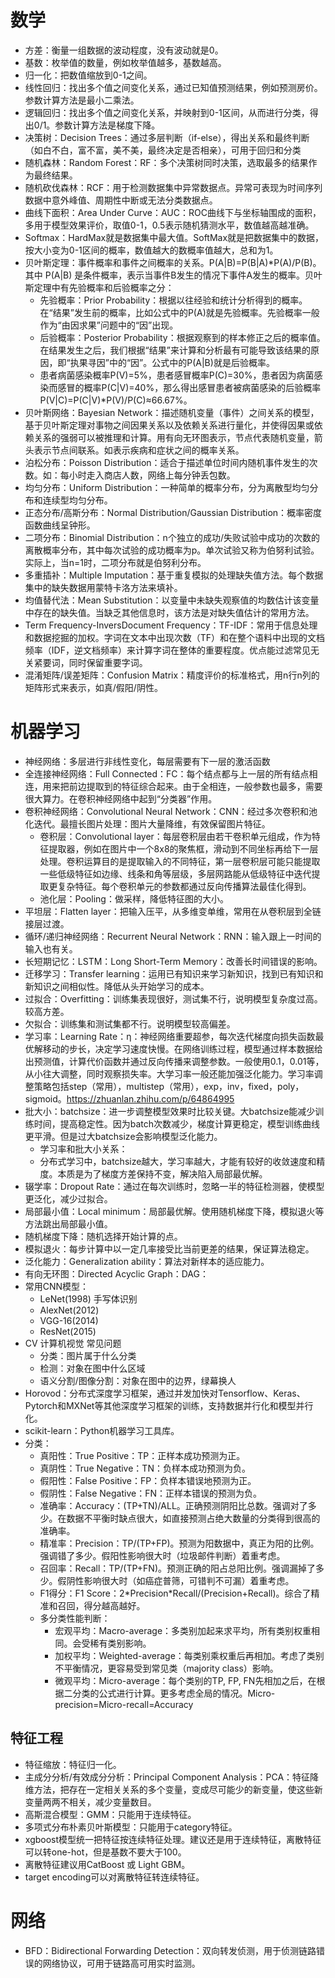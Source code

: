 
# 数学

* 方差：衡量一组数据的波动程度，没有波动就是0。
* 基数：枚举值的数量，例如枚举值越多，基数越高。
* 归一化：把数值缩放到0-1之间。
* 线性回归：找出多个值之间变化关系，通过已知值预测结果，例如预测房价。参数计算方法是最小二乘法。
* 逻辑回归：找出多个值之间变化关系，并映射到0-1区间，从而进行分类，得出0/1。参数计算方法是梯度下降。
* 决策树：Decision Trees：通过多层判断（if-else），得出关系和最终判断（如白不白，富不富，美不美，最终决定是否相亲），可用于回归和分类
* 随机森林：Random Forest：RF：多个决策树同时决策，选取最多的结果作为最终结果。
* 随机砍伐森林：RCF：用于检测数据集中异常数据点。异常可表现为时间序列数据中意外峰值、周期性中断或无法分类数据点。
* 曲线下面积：Area Under Curve：AUC：ROC曲线下与坐标轴围成的面积，多用于模型效果评价，取值0-1，0.5表示随机猜测水平，数值越高越准确。
* Softmax：HardMax就是数据集中最大值。SoftMax就是把数据集中的数据，按大小变为0-1区间的概率，数值越大的数概率值越大，总和为1。
* 贝叶斯定理：事件概率和事件之间概率的关系。P(A|B)=P(B|A)*P(A)/P(B)。其中 P(A|B) 是条件概率，表示当事件B发生的情况下事件A发生的概率。贝叶斯定理中有先验概率和后验概率之分：
  * 先验概率：Prior Probability：根据以往经验和统计分析得到的概率。在“结果”发生前的概率，比如公式中的P(A)就是先验概率。先验概率一般作为“由因求果”问题中的“因”出现。
  * 后验概率：Posterior Probability：根据观察到的样本修正之后的概率值。在结果发生之后，我们根据“结果”来计算和分析最有可能导致该结果的原因，即“执果寻因”中的“因”。公式中的P(A|B)就是后验概率。
  * 患者病菌感染概率P(V)=5%，患者感冒概率P(C)=30%，患者因为病菌感染而感冒的概率P(C|V)=40%，那么得出感冒患者被病菌感染的后验概率P(V|C)=P(C|V)*P(V)/P(C)≈66.67%。
* 贝叶斯网络：Bayesian Network：描述随机变量（事件）之间关系的模型，基于贝叶斯定理对事物之间因果关系以及依赖关系进行量化，并使得因果或依赖关系的强弱可以被推理和计算。用有向无环图表示，节点代表随机变量，箭头表示节点间联系。如表示疾病和症状之间的概率关系。
* 泊松分布：Poisson Distribution：适合于描述单位时间内随机事件发生的次数。如：每小时走入商店人数，网络上每分钟丢包数。
* 均匀分布：Uniform Distribution：一种简单的概率分布，分为离散型均匀分布和连续型均匀分布。
* 正态分布/高斯分布：Normal Distribution/Gaussian Distribution：概率密度函数曲线呈钟形。
* 二项分布：Binomial Distribution：n个独立的成功/失败试验中成功的次数的离散概率分布，其中每次试验的成功概率为p。单次试验又称为伯努利试验。实际上，当n=1时，二项分布就是伯努利分布。
* 多重插补：Multiple Imputation：基于重复模拟的处理缺失值方法。每个数据集中的缺失数据用蒙特卡洛方法来填补。
* 均值替代法：Mean Substitution：以变量中未缺失观察值的均数估计该变量中存在的缺失值。当缺乏其他信息时，该方法是对缺失值估计的常用方法。
* Term Frequency-InversDocument Frequency：TF-IDF：常用于信息处理和数据挖掘的加权。字词在文本中出现次数（TF）和在整个语料中出现的文档频率（IDF，逆文档频率）来计算字词在整体的重要程度。优点能过滤常见无关紧要词，同时保留重要字词。
* 混淆矩阵/误差矩阵：Confusion Matrix：精度评价的标准格式，用n行n列的矩阵形式来表示，如真/假阳/阴性。

# 机器学习

* 神经网络：多层进行非线性变化，每层需要有下一层的激活函数
* 全连接神经网络：Full Connected：FC：每个结点都与上一层的所有结点相连，用来把前边提取到的特征综合起来。由于全相连，一般参数也最多，需要很大算力。在卷积神经网络中起到“分类器”作用。
* 卷积神经网络：Convolutional Neural Network：CNN：经过多次卷积和池化迭代。最擅长图片处理：图片大量降维，有效保留图片特征。
  * 卷积层：Convolutional layer：每层卷积层由若干卷积单元组成，作为特征提取器，例如在图片中一个8x8的聚焦框，滑动到不同坐标再给下一层处理。卷积运算目的是提取输入的不同特征，第一层卷积层可能只能提取一些低级特征如边缘、线条和角等层级，多层网路能从低级特征中迭代提取更复杂特征。每个卷积单元的参数都通过反向传播算法最佳化得到。
  * 池化层：Pooling：做采样，降低特征图的大小。
* 平坦层：Flatten layer：把输入压平，从多维变单维，常用在从卷积层到全链接层过渡。
* 循环/递归神经网络：Recurrent Neural Network：RNN：输入跟上一时间的输入也有关。
* 长短期记忆：LSTM：Long Short-Term Memory：改善长时间错误的影响。
* 迁移学习：Transfer learning：运用已有知识来学习新知识，找到已有知识和新知识之间相似性。降低从头开始学习的成本。
* 过拟合：Overfitting：训练集表现很好，测试集不行，说明模型复杂度过高。较高方差。
* 欠拟合：训练集和测试集都不行。说明模型较高偏差。
* 学习率：Learning Rate：η：神经网络重要超参，每次迭代梯度向损失函数最优解移动的步长，决定学习速度快慢。在网络训练过程，模型通过样本数据给出预测值，计算代价函数并通过反向传播来调整参数。一般使用0.1，0.01等，从小往大调整，同时观察损失率。大学习率一般还能加强泛化能力。学习率调整策略包括step（常用），multistep（常用），exp，inv，fixed，poly，sigmoid。https://zhuanlan.zhihu.com/p/64864995
* 批大小：batchsize：进一步调整模型效果时比较关键。大batchsize能减少训练时间，提高稳定性。因为batch次数减少，梯度计算更稳定，模型训练曲线更平滑。但是过大batchsize会影响模型泛化能力。
  * 学习率和批大小关系：
  * 分布式学习中，batchsize越大，学习率越大，才能有较好的收敛速度和精度。本质是为了梯度方差保持不变，解决陷入局部最优解。
* 辍学率：Dropout Rate：通过在每次训练时，忽略一半的特征检测器，使模型更泛化，减少过拟合。
* 局部最小值：Local minimum：局部最优解。使用随机梯度下降，模拟退火等方法跳出局部最小值。
* 随机梯度下降：随机选择开始计算的点。
* 模拟退火：每步计算中以一定几率接受比当前更差的结果，保证算法稳定。
* 泛化能力：Generalization ability：算法对新样本的适应能力。
* 有向无环图：Directed Acyclic Graph：DAG：
* 常用CNN模型：
  * LeNet(1998) 手写体识别
  * AlexNet(2012)
  * VGG-16(2014)
  * ResNet(2015)
* CV 计算机视觉 常见问题
  * 分类：图片属于什么分类
  * 检测：对象在图中什么区域
  * 语义分割/图像分割：对象在图中的边界，绿幕换人
* Horovod：分布式深度学习框架，通过并发加快对Tensorflow、Keras、Pytorch和MXNet等其他深度学习框架的训练，支持数据并行化和模型并行化。
* scikit-learn：Python机器学习工具库。
* 分类：
  * 真阳性：True Positive：TP：正样本成功预测为正。
  * 真阴性：True Negative：TN：负样本成功预测为负。
  * 假阳性：False Positive：FP：负样本错误地预测为正。
  * 假阴性：False Negative：FN：正样本错误的预测为负。
  * 准确率：Accuracy：(TP+TN)/ALL。正确预测阴阳比总数。强调对了多少。在数据不平衡时缺点很大，如直接预测占绝大数量的分类得到很高的准确率。
  * 精准率：Precision：TP/(TP+FP)。预测为阳数据中，真正为阳的比例。强调错了多少。假阳性影响很大时（垃圾邮件判断）着重考虑。
  * 召回率：Recall：TP/(TP+FN)。预测正确的阳占总阳比例。强调漏掉了多少。假阴性影响很大时（如癌症普筛，可错判不可漏）着重考虑。
  * F1得分：F1 Score：2\*Precision\*Recall/(Precision+Recall)。综合了精准和召回，得分越高越好。
  * 多分类性能判断：
    * 宏观平均：Macro-average：多类别加起来求平均，所有类别权重相同。会受稀有类别影响。
    * 加权平均：Weighted-average：每类别乘权重后再相加。考虑了类别不平衡情况，更容易受到常见类（majority class）影响。
    * 微观平均：Micro-average：每个类别的TP, FP, FN先相加之后，在根据二分类的公式进行计算。更多考虑全局的情况。Micro-precision=Micro-recall=Accuracy


## 特征工程

* 特征缩放：特征归一化。
* 主成分分析/有效成分分析：Principal Component Analysis：PCA：特征降维方法，把存在一定相关关系的多个变量，变成尽可能少的新变量，使这些新变量两两不相关，减少变量数目。
* 高斯混合模型：GMM：只能用于连续特征。
* 多项式分布朴素贝叶斯模型：只能用于category特征。
* xgboost模型统一把特征按连续特征处理。建议还是用于连续特征，离散特征可以转one-hot，但是基数不要大于100。
* 离散特征建议用CatBoost 或 Light GBM。
* target encoding可以对离散特征转连续特征。

# 网络

* BFD：Bidirectional Forwarding Detection：双向转发侦测，用于侦测链路错误的网络协议，可用于链路高可用实时监测。
